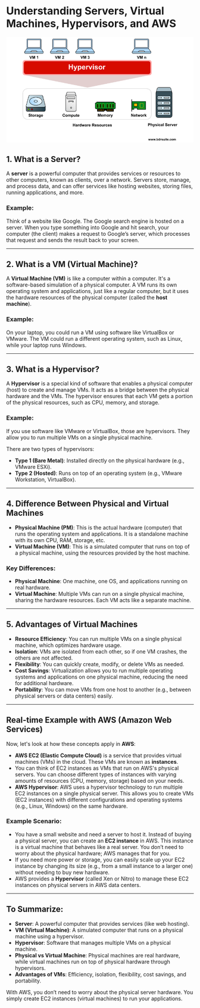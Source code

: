 # Understanding Servers, Virtual Machines, Hypervisors, and AWS
![alt text](image.png)

## 1. What is a Server?
A **server** is a powerful computer that provides services or resources to other computers, known as clients, over a network. Servers store, manage, and process data, and can offer services like hosting websites, storing files, running applications, and more.

### Example:
Think of a website like Google. The Google search engine is hosted on a server. When you type something into Google and hit search, your computer (the client) makes a request to Google’s server, which processes that request and sends the result back to your screen.

---

## 2. What is a VM (Virtual Machine)?
A **Virtual Machine (VM)** is like a computer within a computer. It's a software-based simulation of a physical computer. A VM runs its own operating system and applications, just like a regular computer, but it uses the hardware resources of the physical computer (called the **host machine**).

### Example:
On your laptop, you could run a VM using software like VirtualBox or VMware. The VM could run a different operating system, such as Linux, while your laptop runs Windows.

---

## 3. What is a Hypervisor?
A **Hypervisor** is a special kind of software that enables a physical computer (host) to create and manage VMs. It acts as a bridge between the physical hardware and the VMs. The hypervisor ensures that each VM gets a portion of the physical resources, such as CPU, memory, and storage.

### Example:
If you use software like VMware or VirtualBox, those are hypervisors. They allow you to run multiple VMs on a single physical machine.

There are two types of hypervisors:
- **Type 1 (Bare Metal)**: Installed directly on the physical hardware (e.g., VMware ESXi).
- **Type 2 (Hosted)**: Runs on top of an operating system (e.g., VMware Workstation, VirtualBox).

---

## 4. Difference Between Physical and Virtual Machines

- **Physical Machine (PM)**: This is the actual hardware (computer) that runs the operating system and applications. It is a standalone machine with its own CPU, RAM, storage, etc.
- **Virtual Machine (VM)**: This is a simulated computer that runs on top of a physical machine, using the resources provided by the host machine.

### Key Differences:
- **Physical Machine**: One machine, one OS, and applications running on real hardware.
- **Virtual Machine**: Multiple VMs can run on a single physical machine, sharing the hardware resources. Each VM acts like a separate machine.

---

## 5. Advantages of Virtual Machines
- **Resource Efficiency**: You can run multiple VMs on a single physical machine, which optimizes hardware usage.
- **Isolation**: VMs are isolated from each other, so if one VM crashes, the others are not affected.
- **Flexibility**: You can quickly create, modify, or delete VMs as needed.
- **Cost Savings**: Virtualization allows you to run multiple operating systems and applications on one physical machine, reducing the need for additional hardware.
- **Portability**: You can move VMs from one host to another (e.g., between physical servers or data centers) easily.

---

## Real-time Example with AWS (Amazon Web Services)

Now, let's look at how these concepts apply in **AWS**:

- **AWS EC2 (Elastic Compute Cloud)** is a service that provides virtual machines (VMs) in the cloud. These VMs are known as **instances**.
- You can think of EC2 instances as VMs that run on AWS's physical servers. You can choose different types of instances with varying amounts of resources (CPU, memory, storage) based on your needs.
- **AWS Hypervisor**: AWS uses a hypervisor technology to run multiple EC2 instances on a single physical server. This allows you to create VMs (EC2 instances) with different configurations and operating systems (e.g., Linux, Windows) on the same hardware.

### Example Scenario:
- You have a small website and need a server to host it. Instead of buying a physical server, you can create an **EC2 instance** in AWS. This instance is a virtual machine that behaves like a real server. You don’t need to worry about the physical hardware; AWS manages that for you.
- If you need more power or storage, you can easily scale up your EC2 instance by changing its size (e.g., from a small instance to a larger one) without needing to buy new hardware.
- AWS provides a **Hypervisor** (called Xen or Nitro) to manage these EC2 instances on physical servers in AWS data centers.

---

## To Summarize:
- **Server**: A powerful computer that provides services (like web hosting).
- **VM (Virtual Machine)**: A simulated computer that runs on a physical machine using a hypervisor.
- **Hypervisor**: Software that manages multiple VMs on a physical machine.
- **Physical vs Virtual Machine**: Physical machines are real hardware, while virtual machines run on top of physical hardware through hypervisors.
- **Advantages of VMs**: Efficiency, isolation, flexibility, cost savings, and portability.

With AWS, you don’t need to worry about the physical server hardware. You simply create EC2 instances (virtual machines) to run your applications.

